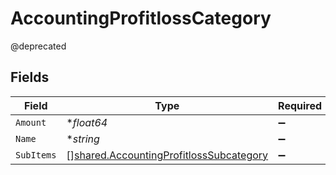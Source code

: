 # AccountingProfitlossCategory

@deprecated


## Fields

| Field                                                                                                     | Type                                                                                                      | Required                                                                                                  | Description                                                                                               |
| --------------------------------------------------------------------------------------------------------- | --------------------------------------------------------------------------------------------------------- | --------------------------------------------------------------------------------------------------------- | --------------------------------------------------------------------------------------------------------- |
| `Amount`                                                                                                  | **float64*                                                                                                | :heavy_minus_sign:                                                                                        | N/A                                                                                                       |
| `Name`                                                                                                    | **string*                                                                                                 | :heavy_minus_sign:                                                                                        | N/A                                                                                                       |
| `SubItems`                                                                                                | [][shared.AccountingProfitlossSubcategory](../../../pkg/models/shared/accountingprofitlosssubcategory.md) | :heavy_minus_sign:                                                                                        | N/A                                                                                                       |
